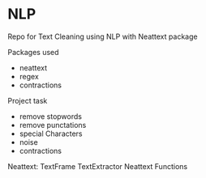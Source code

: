 # NLP
Repo for Text Cleaning using NLP with Neattext package

Packages used
 - neattext
 - regex
 - contractions
 
 Project task
 - remove stopwords
 - remove punctations
 - special Characters
 - noise
 - contractions
 
 Neattext: TextFrame TextExtractor Neattext Functions
